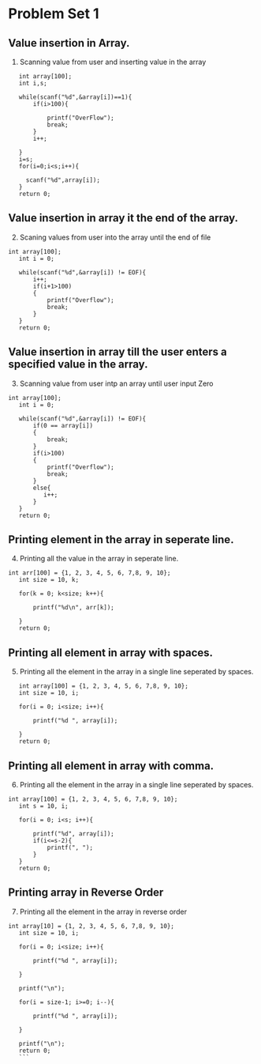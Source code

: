  # Problem Set 1
 
 ## Value insertion in Array.
1. Scanning value from user and inserting value in the array
 
 ```
    int array[100];
    int i,s;

    while(scanf("%d",&array[i])==1){
        if(i>100){

            printf("OverFlow");
            break;
        }
        i++;

    }
    i=s;
    for(i=0;i<s;i++){

      scanf("%d",array[i]);
    }
    return 0;
```
 
 ## Value insertion in array it the end of the array.
 2. Scaning values from user into the array until the end of file
 
 ```
 int array[100];
    int i = 0;

    while(scanf("%d",&array[i]) != EOF){
        i++;
        if(i+1>100)
        {
            printf("Overflow");
            break;
        }
    }
    return 0; 
 ```
 
 ## Value insertion in array till the user enters a specified value in the array.
 3. Scanning value from user intp an array until user input Zero
 ```
 int array[100];
    int i = 0;

    while(scanf("%d",&array[i]) != EOF){
        if(0 == array[i])
        {
            break;
        }
        if(i>100)
        {
            printf("Overflow");
            break;
        }
        else{
           i++;
        }
    }
    return 0;
 ```
 
 ## Printing element in the array in seperate line.
 4. Printing all the value in the array in seperate line.
 ```
 int arr[100] = {1, 2, 3, 4, 5, 6, 7,8, 9, 10};
    int size = 10, k;

    for(k = 0; k<size; k++){

        printf("%d\n", arr[k]);

    }
    return 0;
 ```
 
 ## Printing all element in array with spaces.
 5. Printing all the element in the array in a single line seperated by spaces.
 
 ```
    int array[100] = {1, 2, 3, 4, 5, 6, 7,8, 9, 10};
    int size = 10, i;

    for(i = 0; i<size; i++){

        printf("%d ", array[i]);

    }
    return 0;
 ```
 
 ## Printing all element in array with comma.
 6. Printing all the element in the array in a single line seperated by spaces.
 ```
 int array[100] = {1, 2, 3, 4, 5, 6, 7,8, 9, 10};
    int s = 10, i;

    for(i = 0; i<s; i++){

        printf("%d", array[i]);
        if(i<=s-2){
            printf(", ");
        }
    }
    return 0;
 ```
 
 ## Printing array in Reverse Order
 7. Printing all the element in the array in reverse order
 ```
 int array[10] = {1, 2, 3, 4, 5, 6, 7,8, 9, 10};
    int size = 10, i;

    for(i = 0; i<size; i++){

        printf("%d ", array[i]);

    }

    printf("\n");

    for(i = size-1; i>=0; i--){

        printf("%d ", array[i]);

    }

    printf("\n");
    return 0;
    ```
 
